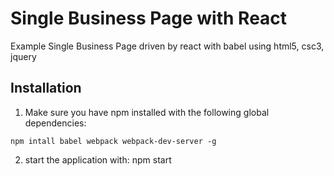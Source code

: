 # Single Business Page with React
Example Single Business Page driven by react with babel using html5, csc3, jquery
## Installation
1. Make sure you have npm installed with the following global dependencies:
```
npm intall babel webpack webpack-dev-server -g
```

2. start the application with:
npm start
